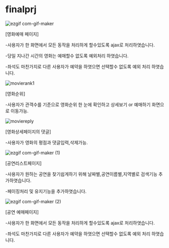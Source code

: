 # finalprj

![ezgif com-gif-maker](https://user-images.githubusercontent.com/65701774/166902472-c41d4c1e-51e2-421a-ba67-119f267aebef.gif)


[영화예매 페이지]

-사용자가 한 화면에서 모든 동작을 처리하게 할수있도록 ajax로 처리하엿습니다.

-당일 지나간 시간의 영화는 예매할수 없도록 예외처리 하엿습니다.

-좌석도 마찬가지로 다른 사용자가 예약을 하엿으면 선택할수 없도록 예외 처리 하엿습니다.

![movierank1](https://user-images.githubusercontent.com/65701774/167264384-14988c39-7cc7-4364-a209-841b333057cd.png)

[영화순위]

-사용자가 관객수를 기준으로 영화순위 한 눈에 확인하고 상세보기 or 예매하기 화면으로 이동가능.

![moviereply](https://user-images.githubusercontent.com/65701774/167264474-51997411-4410-48b0-8f72-6e5d5000a405.png)

[영화상세페이지의 댓글]

-사용자가 영화의 평점과 댓글입력,삭제가능.

![ezgif com-gif-maker (1)](https://user-images.githubusercontent.com/65701774/167264688-9ceff592-9c75-487a-b9e4-75eac47e820c.gif)

[공연리스트페이지]

-사용자가 원하는 공연을 찾기쉽게하기 위해 날짜별,공연이름별,지역별로 검색기능 추가하엿습니다.

-페이징처리 및 유지기능을 추가하엿습니다.

![ezgif com-gif-maker (2)](https://user-images.githubusercontent.com/65701774/167264876-6502e733-d727-4493-b5f6-2b5ef519db69.gif)

[공연 예매페이지]

-사용자가 한 화면에서 모든 동작을 처리하게 할수있도록 ajax로 처리하엿습니다.

-좌석도 마찬가지로 다른 사용자가 예약을 하엿으면 선택할수 없도록 예외 처리 하엿습니다.
